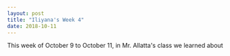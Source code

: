 ```yaml
---
layout: post
title: "Iliyana's Week 4"
date: 2018-10-11
---
```

This week of October 9 to October 11, in Mr. Allatta's class we learned about  
